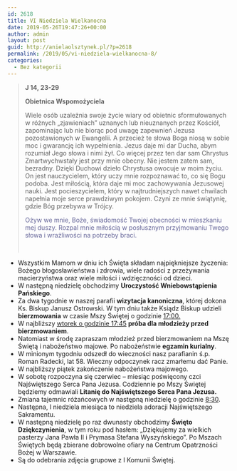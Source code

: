 ```yaml
---
id: 2618
title: VI Niedziela Wielkanocna
date: 2019-05-26T19:47:26+00:00
author: admin
layout: post
guid: http://anielaolsztynek.pl/?p=2618
permalink: /2019/05/vi-niedziela-wielkanocna-8/
categories:
  - Bez kategorii
---
```

> **J 14, 23-29**
> 
> **Obietnica Wspomożyciela**
> 
> Wiele osób uzależnia swoje życie wiary od obietnic sformułowanych w różnych &#8222;zjawieniach&#8221; uznanych lub nieuznanych przez Kościół, zapominając lub nie biorąc pod uwagę zapewnień Jezusa pozostawionych w Ewangelii. A przecież te słowa Boga niosą w sobie moc i gwarancję ich wypełnienia. Jezus daje mi dar Ducha, abym rozumiał Jego słowa i nimi żył. Co więcej przez ten dar sam Chrystus Zmartwychwstały jest przy mnie obecny. Nie jestem zatem sam, bezradny. Dzięki Duchowi dzieło Chrystusa owocuje w moim życiu. On jest nauczycielem, który uczy mnie rozpoznawać to, co się Bogu podoba. Jest miłością, która daje mi moc zachowywania Jezusowej nauki. Jest pocieszycielem, który w najtrudniejszych nawet chwilach napełnia moje serce prawdziwym pokojem. Czyni ze mnie świątynię, gdzie Bóg przebywa w Trójcy.
> 
> <span style="color: #666699;">Ożyw we mnie, Boże, świadomość Twojej obecności w mieszkaniu mej duszy. Rozpal mnie miłością w posłusznym przyjmowaniu Twego słowa i wrażliwości na potrzeby braci.</span>
> 
> &nbsp;

  * Wszystkim Mamom w dniu ich Święta składam najpiękniejsze życzenia: Bożego błogosławieństwa i zdrowia, wiele radości z przeżywania macierzyństwa oraz wiele miłości i wdzięczności od dzieci.
  * W następną niedzielę obchodzimy **Uroczystość Wniebowstąpienia Pańskiego**.
  * Za dwa tygodnie w naszej parafii **wizytacja kanoniczna**, której dokona Ks. Biskup Janusz Ostrowski. W tym dniu także Ksiądz Biskup udzieli **bierzmowania** w czasie Mszy Świętej o godzinie <span style="text-decoration: underline;">17:00.</span>
  * W najbliższy <span style="text-decoration: underline;">wtorek o godzinie 17:45</span> **próba dla młodzieży przed bierzmowaniem**.
  * Natomiast w środę zapraszam młodzież przed bierzmowaniem na Mszę Świętą i nabożeństwo majowe. Po nabożeństwie **egzamin kurialny**.
  * W minionym tygodniu odszedł do wieczności nasz parafianin ś.p. Roman Radecki, lat 58. Wieczny odpoczynek racz zmarłemu dać Panie.
  * W najbliższy piątek zakończenie nabożeństwa majowego.
  * W sobotę rozpoczyna się czerwiec &#8211; miesiąc poświęcony czci Najświętszego Serca Pana Jezusa. Codziennie po Mszy Świętej będziemy odmawiali **Litanię do Najświętszego Serca Pana Jezusa.**
  * Zmiana tajemnic różańcowych w następną niedzielę o godzinie <span style="text-decoration: underline;">8:30</span>.
  * Następna, I niedziela miesiąca to niedziela adoracji Najświętszego Sakramentu.
  * W następną niedzielę po raz dwunasty obchodzimy **Święto Dziękczynienia**, w tym roku pod hasłem: „Dziękujemy za wielkich pasterzy Jana Pawła II i Prymasa Stefana Wyszyńskiego”. Po Mszach Świętych będą zbierane dobrowolne ofiary na Centrum Opatrzności Bożej w Warszawie.
  * Są do odebrania zdjęcia grupowe z I Komunii Świętej.